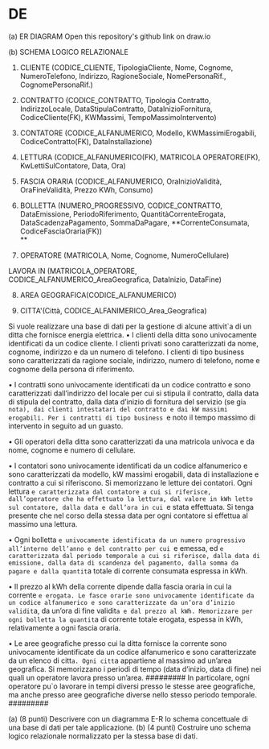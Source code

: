 # DE

(a) 
ER DIAGRAM
Open this repository's github link on draw.io

(b)
SCHEMA LOGICO RELAZIONALE

1. CLIENTE
(CODICE_CLIENTE, TipologiaCliente, Nome, Cognome, NumeroTelefono, Indirizzo, RagioneSociale, NomePersonaRif., CognomePersonaRif.)

2. CONTRATTO
(CODICE_CONTRATTO, Tipologia Contratto, IndirizzoLocale, DataStipulaContratto, DataInizioFornitura, CodiceCliente(FK), KWMassimi, TempoMassimoIntervento)

3. CONTATORE
(CODICE_ALFANUMERICO, Modello, KWMassimiErogabili, CodiceContratto(FK), DataInstallazione)

4. LETTURA
(CODICE_ALFANUMERICO(FK), MATRICOLA OPERATORE(FK), KwLettiSulContatore, Data, Ora)

5. FASCIA ORARIA
(CODICE_ALFANUMERICO, OraInizioValidità, OraFineValidità, Prezzo KWh, Consumo)

6. BOLLETTA
(NUMERO_PROGRESSIVO, CODICE_CONTRATTO, DataEmissione, PeriodoRiferimento, QuantitàCorrenteErogata, DataScadenzaPagamento, SommaDaPagare, **CorrenteConsumata, CodiceFasciaOraria(FK))     
**
7. OPERATORE
(MATRICOLA, Nome, Cognome, NumeroCellulare)

LAVORA IN 
(MATRICOLA_OPERATORE, CODICE_ALFANUMERICO_AreaGeografica, DataInizio, DataFine)

8. AREA GEOGRAFICA(CODICE_ALFANUMERICO)

9. CITTA'(Città, CODICE_ALFANIMERICO_Area_Geografica)





Si vuole realizzare una base di dati per la gestione di alcune attivit`a di un ditta che fornisce
energia elettrica.
• I clienti della ditta sono univocamente identificati da un codice cliente. I clienti privati
sono caratterizzati da nome, cognome, indirizzo e da un numero di telefono. I clienti di
tipo business sono caratterizzati da ragione sociale, indirizzo, numero di telefono, nome e
cognome della persona di riferimento.


• I contratti sono univocamente identificati da un codice contratto e sono caratterizzati
dall’indirizzo del locale per cui si stipula il contratto, dalla data di stipula del contratto,
dalla data d’inizio di fornitura del servizio (se gi`a nota), dai clienti intestatari del contratto
e dai kW massimi erogabili. Per i contratti di tipo business `e noto il tempo massimo di
intervento in seguito ad un guasto.

• Gli operatori della ditta sono caratterizzati da una matricola univoca e da nome, cognome
e numero di cellulare.

• I contatori sono univocamente identificati da un codice alfanumerico e sono caratterizzati
da modello, kW massimi erogabili, data di installazione e contratto a cui si riferiscono. Si
memorizzano le letture dei contatori. Ogni lettura `e caratterizzata dal contatore a cui si
riferisce, dall’operatore che ha effettuato la lettura, dal valore in kWh letto sul contatore,
dalla data e dall’ora in cui `e stata effettuata. Si tenga presente che nel corso della stessa
data per ogni contatore si effettua al massimo una lettura.

• Ogni bolletta `e univocamente identificata da un numero progressivo all’interno dell’anno e
del contratto per cui `e emessa, ed `e caratterizzata dal periodo temporale a cui si riferisce,
dalla data di emissione, dalla data di scandenza del pagamento, dalla somma da pagare e
dalla quantit`a totale di corrente consumata espressa in kWh.


• Il prezzo al kWh della corrente dipende dalla fascia oraria in cui la corrente `e erogata. Le
fasce orarie sono univocamente identificate da un codice alfanumerico e sono caratterizzate
da un’ora d’inizio validit`a, da un’ora di fine validit`a e dal prezzo al kWh. Memorizzare per
ogni bolletta la quantit`a di corrente totale erogata, espessa in kWh, relativamente a ogni
fascia oraria.


• Le aree geografiche presso cui la ditta fornisce la corrente sono univocamente identificate
da un codice alfanumerico e sono caratterizzate da un elenco di citt`a. Ogni citt`a appartiene
al massimo ad un’area geografica. Si memorizzano i periodi di tempo (data d’inizio, data
di fine) nei quali un operatore lavora presso un’area. 
#########
In particolare, ogni operatore pu`o lavorare in tempi diversi presso le stesse aree geografiche, ma anche presso aree geografiche
diverse nello stesso periodo temporale.
#########




(a) (8 punti) Descrivere con un diagramma E-R lo schema concettuale di una base di dati per
tale applicazione.
(b) (4 punti) Costruire uno schema logico relazionale normalizzato per la stessa base di dati.



























